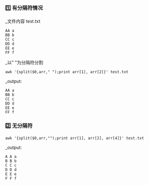 ### :one: 有分隔符情况
_文件内容 test.txt
```
AA a
BB b
CC c
DD d
EE e
FF f
```
_以" "为分隔符分割
```shell
awk '{split($0,arr," ");print arr[1], arr[2]}' test.txt
```
_output:
```
AA a
BB b
CC c
DD d
EE e
FF f
```

### :two: 无分隔符
```
awk '{split($0,arr,"");print arr[1], arr[2], arr[4]}' test.txt
```
_output:
```
A A a
B B b
C C c
D D d
E E e
F F f
```
